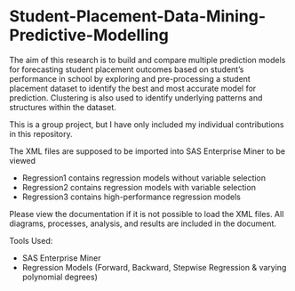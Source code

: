 # Student-Placement-Data-Mining-Predictive-Modelling

The aim of this research is to build and compare multiple prediction models for forecasting student placement outcomes based on student’s performance in school by exploring and pre-processing a student placement dataset to identify the best and most accurate model for prediction. Clustering is also used to identify underlying patterns and structures within the dataset.

This is a group project, but I have only included my individual contributions in this repository.

The XML files are supposed to be imported into SAS Enterprise Miner to be viewed
- Regression1 contains regression models without variable selection
- Regression2 contains regression models with variable selection
- Regression3 contains high-performance regression models

Please view the documentation if it is not possible to load the XML files. All diagrams, processes, analysis, and results are included in the document.

Tools Used:
- SAS Enterprise Miner
- Regression Models (Forward, Backward, Stepwise Regression & varying polynomial degrees)
